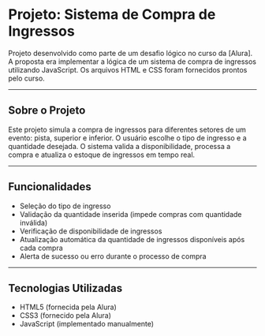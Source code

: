 
# Projeto: Sistema de Compra de Ingressos

Projeto desenvolvido como parte de um desafio lógico no curso da [Alura]. A proposta era implementar a lógica de um sistema de compra de ingressos utilizando JavaScript. Os arquivos HTML e CSS foram fornecidos prontos pelo curso.

---

## Sobre o Projeto

Este projeto simula a compra de ingressos para diferentes setores de um evento: pista, superior e inferior. O usuário escolhe o tipo de ingresso e a quantidade desejada. O sistema valida a disponibilidade, processa a compra e atualiza o estoque de ingressos em tempo real.

---

## Funcionalidades

- Seleção do tipo de ingresso
- Validação da quantidade inserida (impede compras com quantidade inválida)
- Verificação de disponibilidade de ingressos
- Atualização automática da quantidade de ingressos disponíveis após cada compra
- Alerta de sucesso ou erro durante o processo de compra

---

## Tecnologias Utilizadas

- HTML5 (fornecida pela Alura)
- CSS3 (fornecido pela Alura)
- JavaScript (implementado manualmente)
